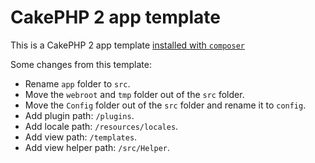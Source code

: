 # CakePHP 2 app template

This is a CakePHP 2 app template [installed with `composer`](https://book.cakephp.org/2/en/installation/advanced-installation.html)

Some changes from this template:
- Rename `app` folder to `src`.
- Move the `webroot` and `tmp` folder out of the `src` folder.
- Move the `Config` folder out of the `src` folder and rename it to `config`.
- Add plugin path: `/plugins`.
- Add locale path: `/resources/locales`.
- Add view path: `/templates`.
- Add view helper path: `/src/Helper`.
